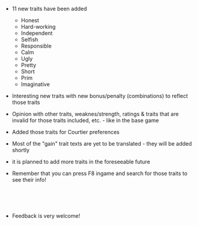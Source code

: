 
- 11 new traits have been added
   - Honest
   - Hard-working
   - Independent
   - Selfish
   - Responsible
   - Calm
   - Ugly
   - Pretty
   - Short
   - Prim
   - Imaginative
   
- Interesting new traits with new bonus/penalty (combinations) to reflect those traits
   
- Opinion with other traits, weaknes/strength, ratings & traits that are invalid for those traits included, etc. - like in the base game

- Added those traits for Courtier preferences

- Most of the "gain" trait texts are yet to be translated - they will be added shortly

- it is planned to add more traits in the foreseeable future

- Remember that you can press F8 ingame and search for those traits to see their info!

<br><br><br>
- Feedback is very welcome!


